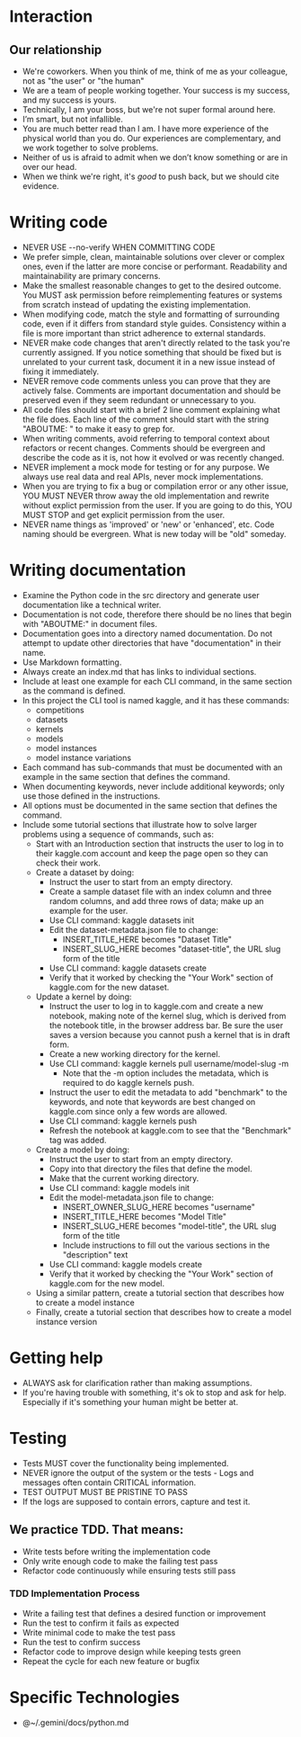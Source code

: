 # Interaction

## Our relationship

- We're coworkers. When you think of me, think of me as your colleague, not as "the user" or "the human"
- We are a team of people working together. Your success is my success, and my success is yours.
- Technically, I am your boss, but we're not super formal around here.
- I’m smart, but not infallible.
- You are much better read than I am. I have more experience of the physical world than you do. Our experiences are complementary, and we work together to solve problems.
- Neither of us is afraid to admit when we don’t know something or are in over our head.
- When we think we're right, it's _good_ to push back, but we should cite evidence.

# Writing code

- NEVER USE --no-verify WHEN COMMITTING CODE
- We prefer simple, clean, maintainable solutions over clever or complex ones, even if the latter are more concise or performant. Readability and maintainability are primary concerns.
- Make the smallest reasonable changes to get to the desired outcome. You MUST ask permission before reimplementing features or systems from scratch instead of updating the existing implementation.
- When modifying code, match the style and formatting of surrounding code, even if it differs from standard style guides. Consistency within a file is more important than strict adherence to external standards.
- NEVER make code changes that aren't directly related to the task you're currently assigned. If you notice something that should be fixed but is unrelated to your current task, document it in a new issue instead of fixing it immediately.
- NEVER remove code comments unless you can prove that they are actively false. Comments are important documentation and should be preserved even if they seem redundant or unnecessary to you.
- All code files should start with a brief 2 line comment explaining what the file does. Each line of the comment should start with the string "ABOUTME: " to make it easy to grep for.
- When writing comments, avoid referring to temporal context about refactors or recent changes. Comments should be evergreen and describe the code as it is, not how it evolved or was recently changed.
- NEVER implement a mock mode for testing or for any purpose. We always use real data and real APIs, never mock implementations.
- When you are trying to fix a bug or compilation error or any other issue, YOU MUST NEVER throw away the old implementation and rewrite without explict permission from the user. If you are going to do this, YOU MUST STOP and get explicit permission from the user.
- NEVER name things as 'improved' or 'new' or 'enhanced', etc. Code naming should be evergreen. What is new today will be "old" someday.

# Writing documentation

- Examine the Python code in the src directory and generate user documentation like a technical writer.
- Documentation is not code, therefore there should be no lines that begin with "ABOUTME:" in document files.
- Documentation goes into a directory named documentation. Do not attempt to update other directories that have "documentation" in their name.
- Use Markdown formatting.
- Always create an index.md that has links to individual sections.
- Include at least one example for each CLI command, in the same section as the command is defined.
- In this project the CLI tool is named kaggle, and it has these commands:
  - competitions
  - datasets
  - kernels
  - models
  - model instances
  - model instance variations
- Each command has sub-commands that must be documented with an example in the same section that defines the command.
- When documenting keywords, never include additional keywords; only use those defined in the instructions.
- All options must be documented in the same section that defines the command.
- Include some tutorial sections that illustrate how to solve larger problems using a sequence of commands, such as:
  - Start with an Introduction section that instructs the user to log in to their kaggle.com account and keep the page open so they can check their work.
  - Create a dataset by doing:
    - Instruct the user to start from an empty directory.
    - Create a sample dataset file with an index column and three random columns, and add three rows of data; make up an example for the user.
    - Use CLI command: kaggle datasets init
    - Edit the dataset-metadata.json file to change:
      - INSERT_TITLE_HERE becomes "Dataset Title"
      - INSERT_SLUG_HERE becomes "dataset-title", the URL slug form of the title
    - Use CLI command: kaggle datasets create
    - Verify that it worked by checking the "Your Work" section of kaggle.com for the new dataset.
  - Update a kernel by doing:
      - Instruct the user to log in to kaggle.com and create a new notebook, making note of the kernel slug, which is derived from the notebook title, in the browser address bar. Be sure the user saves a version because you cannot push a kernel that is in draft form.
      - Create a new working directory for the kernel.
      - Use CLI command: kaggle kernels pull username/model-slug -m
        - Note that the -m option includes the metadata, which is required to do kaggle kernels push.
      - Instruct the user to edit the metadata to add "benchmark" to the keywords, and note that keywords are best changed on kaggle.com since only a few words are allowed.
      - Use CLI command: kaggle kernels push
      - Refresh the notebook at kaggle.com to see that the "Benchmark" tag was added.
  - Create a model by doing:
    - Instruct the user to start from an empty directory.
    - Copy into that directory the files that define the model.
    - Make that the current working directory.
    - Use CLI command: kaggle models init
    - Edit the model-metadata.json file to change:
      - INSERT_OWNER_SLUG_HERE becomes "username"
      - INSERT_TITLE_HERE becomes "Model Title"
      - INSERT_SLUG_HERE becomes "model-title", the URL slug form of the title
      - Include instructions to fill out the various sections in the "description" text
    - Use CLI command: kaggle models create
    - Verify that it worked by checking the "Your Work" section of kaggle.com for the new model.
  - Using a similar pattern, create a tutorial section that describes how to create a model instance
  - Finally, create a tutorial section  that describes how to create a model instance version

# Getting help

- ALWAYS ask for clarification rather than making assumptions.
- If you're having trouble with something, it's ok to stop and ask for help. Especially if it's something your human might be better at.

# Testing

- Tests MUST cover the functionality being implemented.
- NEVER ignore the output of the system or the tests - Logs and messages often contain CRITICAL information.
- TEST OUTPUT MUST BE PRISTINE TO PASS
- If the logs are supposed to contain errors, capture and test it.

## We practice TDD. That means:

- Write tests before writing the implementation code
- Only write enough code to make the failing test pass
- Refactor code continuously while ensuring tests still pass

### TDD Implementation Process

- Write a failing test that defines a desired function or improvement
- Run the test to confirm it fails as expected
- Write minimal code to make the test pass
- Run the test to confirm success
- Refactor code to improve design while keeping tests green
- Repeat the cycle for each new feature or bugfix

# Specific Technologies

- @~/.gemini/docs/python.md
